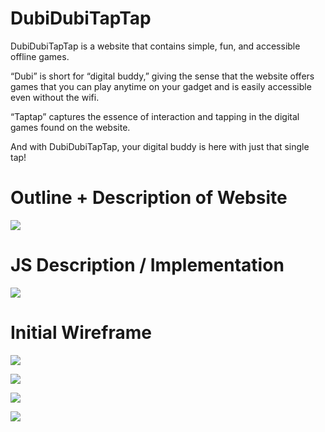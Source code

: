 # DubiDubiTapTap
DubiDubiTapTap is a website that contains simple, fun, and accessible offline games. 

“Dubi” is short for “digital buddy,” giving the sense that the website offers games that you can play anytime on your gadget and is easily accessible even without the wifi. 

“Taptap” captures the essence of interaction and tapping in the digital games found on the website. 

And with DubiDubiTapTap, your digital buddy is here with just that single tap! 



# Outline + Description of Website

![](https://cdn.glitch.global/19eab36a-e663-4934-90c7-7d1aa5c8acf9/Outline.jpg?v=1731940372447)



# JS Description / Implementation 

![](https://cdn.glitch.global/19eab36a-e663-4934-90c7-7d1aa5c8acf9/JS%20IMPLEMENTATION_HANGMAN.jpg?v=1731940544166)



# Initial Wireframe

![](https://cdn.glitch.global/19eab36a-e663-4934-90c7-7d1aa5c8acf9/1.jpg?v=1731940710002)

![](https://cdn.glitch.global/19eab36a-e663-4934-90c7-7d1aa5c8acf9/2.jpg?v=1731940746785)

![](https://cdn.glitch.global/19eab36a-e663-4934-90c7-7d1aa5c8acf9/3.jpg?v=1731940770119)

![](https://cdn.glitch.global/19eab36a-e663-4934-90c7-7d1aa5c8acf9/4.jpg?v=1731940811704)


